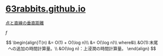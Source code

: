 # [63rabbits.github.io](https://63rabbits.github.io)

[点と直線の垂直距離](next/x.html)

$f$

$$
\begin{align}T(n) &= O(1) + O(\log n)\\
&= O(\log n)\\
where&\\
&O(1):末尾への追加の時間計算量。\\
&O(\log n)：上浸潤の時間計算量。
\end{align}
$$



